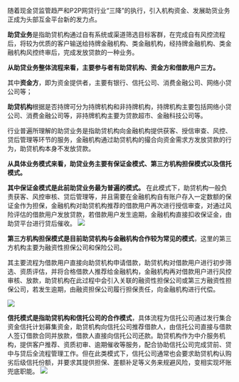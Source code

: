 随着现金贷监管趋严和P2P网贷行业“三降”的执行，引入机构资金、发展助货业务正成为头部互金平台新的发力点。

**助贷业务**是指助贷机构通过自有系统或渠道筛选目标客群，在完成自有风控流程后，将较为优质的客户输送给持牌金融机构、类金融机构，经持牌金融机构、类金融机构风控终审后，完成发放贷款的一种业务。

**从助贷业务整体流程来看，主要参与者有助贷机构、资金方和借款用户三方。**

其中**资金方**，即为资金提供者，主要有银行、信托公司、消费金融公司、网络小贷公司等；

**助贷机构**根据是否持牌可分为持牌机构和非持牌机构，持牌机构主要包括网络小贷公司、消费金融公司等，非持牌机构主要为贷款超市、金融科技公司等。

行业普遍所理解的助贷业务是指助贷机构向金融机构提供获客、授信审查、风控、贷后管理等环节的服务，金融机构通过助贷机构的撮合向资金需求方发放贷款的行为，助贷机构本身不发放贷款。

**从具体业务模式来看，助贷业务主要有保证金模式、第三方机构担保模式以及信托模式。**

**其中保证金模式是此前助贷业务最为普遍的模式。**
在此模式下，助贷机构一般负责获客、风控审核、贷后管理等，并且需要在金融机构自有账户存入一定数额的保证金作为担保，金融机构对助贷机构推荐的借款用户再次进行授信审查，对通过风险评估的借款用户发放贷款，若借款用户发生逾期，金融机构直接扣收保证金，由助贷平台进行贷后催收。
![](https://mmbiz.qpic.cn/mmbiz_png/M2k0M0XzXHFbsN074fpR3lHnV6HEuojiaFdYtg90vfse1efpjvAnaTWbX0d5taC64BdrdRqYjhg6HeXzI8UzMbQ/0?wx_fmt=png)

**第三方机构担保模式是目前助贷机构与金融机构合作较为常见的模式**，这里的第三方机构主要为融资性担保公司和保险公司。

其主要流程为借款用户直接向助贷机构申请借款，助贷机构对借款用户进行初步筛选、资质评估，并将合格借款人推荐给金融机构，金融机构再对借款用户进行风控审核、放款，助贷机构在此过程中会引入关联的融资性担保公司或第三方融资性担保公司，若发生逾期，由融资担保公司履行担保责任，向金融机构进行代偿。

![](https://mmbiz.qpic.cn/mmbiz_png/M2k0M0XzXHFbsN074fpR3lHnV6HEuojiaX9OazIJelQTWH3sKdctmEXfW2TPLNaB2c65Z2VFoEVgbBmuMX5Lyjw/0?wx_fmt=png)

**信托模式是指助贷机构和信托公司的合作模式**，具体流程为信托公司通过发行集合资金信托计划募集资金，助贷机构向信托公司推荐借款人，由信托公司直接与借款人签订借款合同并放款，借款人直接向信托公司还款。助贷机构作为中介服务机构，提供客户推荐、资质初审、逾期催收等服务，配合协助信托公司完成贷前、贷中与贷后全流程管理工作。但在此类模式下，信托公司通常也会要求助贷机构认购劣后级信托份额，并要求其提供担保、差额补足等义务来规避风险，变相实现坏账兜底职能。
![](https://mmbiz.qpic.cn/mmbiz_png/M2k0M0XzXHFbsN074fpR3lHnV6HEuojiaoqUGAonwbtCxibBaL1SvJ0BLMm2NrwSlx3TYdSCuVFvd5vUib9cF1RUg/0?wx_fmt=png)
